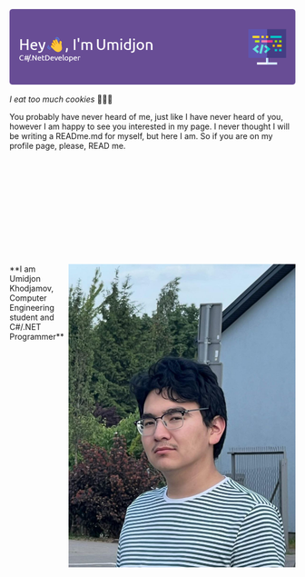 ![Header](./github-header-image.png)

_I eat too much cookies_ 🍪🍪🍪

You probably have never heard of me, just like I have never heard of you, however I am happy to see you interested in my page.
I never thought I will be writing a READme.md for myself, but here I am. So if you are on my profile page, please, READ me.  
  

<div style="margin-top: 200px;">
    <img align="right" width="400" src="./photo_2023-10-13_17-47-31.jpg" />
</div>
**I am Umidjon Khodjamov, Computer Engineering student and C#/.NET Programmer**
